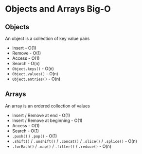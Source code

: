 # Objects and Arrays Big-O

## Objects

An object is a collection of key value pairs

-   Insert - O(1)
-   Remove - O(1)
-   Access - O(1)
-   Search - O(n)
-   `Object.keys()` - O(n)
-   `Object.values()` - O(n)
-   `Object.entries()` - O(n)

## Arrays

An array is an ordered collection of values

-   Insert / Remove at end - O(1)
-   Insert / Remove at beginning - O(1)
-   Access - O(1)
-   Search - O(1)
-   `.push()` / `.pop()` - O(1)
-   `.shift()` / `.unshift()` / `.concat()` / `.slice()` / `.splice()` - O(n)
-   `.forEach()` / `.map()` / `.filter()` / `.reduce()` - O(n)
